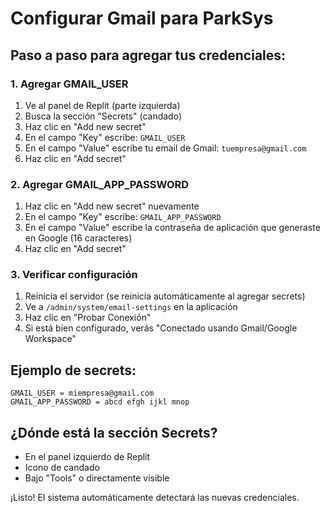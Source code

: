 # Configurar Gmail para ParkSys

## Paso a paso para agregar tus credenciales:

### 1. Agregar GMAIL_USER
1. Ve al panel de Replit (parte izquierda)
2. Busca la sección "Secrets" (candado)
3. Haz clic en "Add new secret"
4. En el campo "Key" escribe: `GMAIL_USER`
5. En el campo "Value" escribe tu email de Gmail: `tuempresa@gmail.com`
6. Haz clic en "Add secret"

### 2. Agregar GMAIL_APP_PASSWORD
1. Haz clic en "Add new secret" nuevamente
2. En el campo "Key" escribe: `GMAIL_APP_PASSWORD`
3. En el campo "Value" escribe la contraseña de aplicación que generaste en Google (16 caracteres)
4. Haz clic en "Add secret"

### 3. Verificar configuración
1. Reinicia el servidor (se reinicia automáticamente al agregar secrets)
2. Ve a `/admin/system/email-settings` en la aplicación
3. Haz clic en "Probar Conexión"
4. Si está bien configurado, verás "Conectado usando Gmail/Google Workspace"

## Ejemplo de secrets:
```
GMAIL_USER = miempresa@gmail.com
GMAIL_APP_PASSWORD = abcd efgh ijkl mnop
```

## ¿Dónde está la sección Secrets?
- En el panel izquierdo de Replit
- Icono de candado
- Bajo "Tools" o directamente visible

¡Listo! El sistema automáticamente detectará las nuevas credenciales.